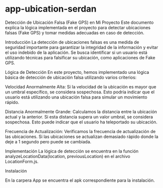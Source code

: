 # app-ubication-serdan

Detección de Ubicación Falsa (Fake GPS) en Mi Proyecto
Este documento explica la lógica implementada en el proyecto para detectar ubicaciones falsas (Fake GPS) y tomar medidas adecuadas en caso de detección.

Introducción
La detección de ubicaciones falsas es una medida de seguridad importante para garantizar la integridad de la información y evitar el uso indebido de la aplicación. Se busca identificar si un usuario está utilizando técnicas para falsificar su ubicación, como aplicaciones de Fake GPS.

Lógica de Detección
En este proyecto, hemos implementado una lógica básica de detección de ubicación falsa utilizando varios criterios:

Velocidad Anormalmente Alta: Si la velocidad de la ubicación es mayor que un umbral específico, se considera sospechosa. Esto podría indicar que el usuario está utilizando una ubicación falsa para simular un movimiento rápido.

Distancia Anormalmente Grande: Calculamos la distancia entre la ubicación actual y la anterior. Si esta distancia supera un valor umbral, se considera sospechosa. Esto puede indicar que el usuario ha teleportado su ubicación.

Frecuencia de Actualización: Verificamos la frecuencia de actualización de las ubicaciones. Si las ubicaciones 
se actualizan demasiado rápido donde la deje a 1 segundo pero puede se cambiada.

Implementación
La lógica de detección se encuentra en la función analyzeLocationData(location, previousLocation) en el archivo LocationForm.js.


Instalación

En la carpera App se encuentra el apk correspondiente para la instalación.

